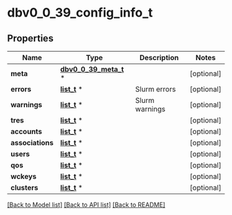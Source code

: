 # dbv0_0_39_config_info_t

## Properties
Name | Type | Description | Notes
------------ | ------------- | ------------- | -------------
**meta** | [**dbv0_0_39_meta_t**](dbv0_0_39_meta.md) \* |  | [optional] 
**errors** | [**list_t**](dbv0_0_39_error.md) \* | Slurm errors | [optional] 
**warnings** | [**list_t**](dbv0_0_39_warning.md) \* | Slurm warnings | [optional] 
**tres** | [**list_t**](v0_0_39_tres.md) \* |  | [optional] 
**accounts** | [**list_t**](v0_0_39_account.md) \* |  | [optional] 
**associations** | [**list_t**](v0_0_39_assoc.md) \* |  | [optional] 
**users** | [**list_t**](v0_0_39_user.md) \* |  | [optional] 
**qos** | [**list_t**](v0_0_39_qos.md) \* |  | [optional] 
**wckeys** | [**list_t**](v0_0_39_wckey.md) \* |  | [optional] 
**clusters** | [**list_t**](v0_0_39_cluster_rec.md) \* |  | [optional] 

[[Back to Model list]](../README.md#documentation-for-models) [[Back to API list]](../README.md#documentation-for-api-endpoints) [[Back to README]](../README.md)


